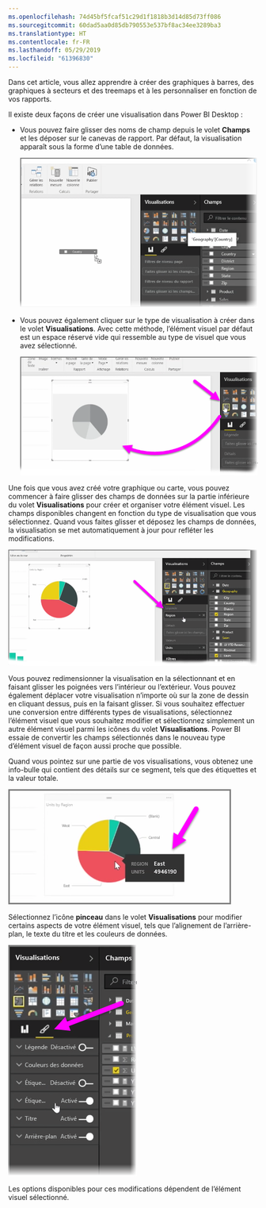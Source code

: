 ```yaml
---
ms.openlocfilehash: 74d45bf5fcaf51c29d1f1818b3d14d85d73ff086
ms.sourcegitcommit: 60dad5aa0d85db790553e537bf8ac34ee3289ba3
ms.translationtype: HT
ms.contentlocale: fr-FR
ms.lasthandoff: 05/29/2019
ms.locfileid: "61396830"
---
```

Dans cet article, vous allez apprendre à créer des graphiques à barres, des graphiques à secteurs et des treemaps et à les personnaliser en fonction de vos rapports.

Il existe deux façons de créer une visualisation dans Power BI Desktop :

* Vous pouvez faire glisser des noms de champ depuis le volet **Champs** et les déposer sur le canevas de rapport. Par défaut, la visualisation apparaît sous la forme d’une table de données.
  
  ![](media/3-2-create-customize-simple-visualizations/3-2_1.png)
* Vous pouvez également cliquer sur le type de visualisation à créer dans le volet **Visualisations**. Avec cette méthode, l’élément visuel par défaut est un espace réservé vide qui ressemble au type de visuel que vous avez sélectionné.
  
  ![](media/3-2-create-customize-simple-visualizations/3-2_2.png)

Une fois que vous avez créé votre graphique ou carte, vous pouvez commencer à faire glisser des champs de données sur la partie inférieure du volet **Visualisations** pour créer et organiser votre élément visuel. Les champs disponibles changent en fonction du type de visualisation que vous sélectionnez. Quand vous faites glisser et déposez les champs de données, la visualisation se met automatiquement à jour pour refléter les modifications.

![](media/3-2-create-customize-simple-visualizations/3-2_3.png)

Vous pouvez redimensionner la visualisation en la sélectionnant et en faisant glisser les poignées vers l’intérieur ou l’extérieur. Vous pouvez également déplacer votre visualisation n’importe où sur la zone de dessin en cliquant dessus, puis en la faisant glisser. Si vous souhaitez effectuer une conversion entre différents types de visualisations, sélectionnez l’élément visuel que vous souhaitez modifier et sélectionnez simplement un autre élément visuel parmi les icônes du volet **Visualisations**. Power BI essaie de convertir les champs sélectionnés dans le nouveau type d’élément visuel de façon aussi proche que possible.

Quand vous pointez sur une partie de vos visualisations, vous obtenez une info-bulle qui contient des détails sur ce segment, tels que des étiquettes et la valeur totale.

![](media/3-2-create-customize-simple-visualizations/3-2_4.png)

Sélectionnez l’icône **pinceau** dans le volet **Visualisations** pour modifier certains aspects de votre élément visuel, tels que l’alignement de l’arrière-plan, le texte du titre et les couleurs de données.

![](media/3-2-create-customize-simple-visualizations/3-2_5.png)

Les options disponibles pour ces modifications dépendent de l’élément visuel sélectionné.

